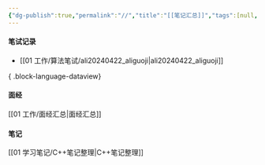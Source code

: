 ```yaml
---
{"dg-publish":true,"permalink":"//","title":"[[笔记汇总]]","tags":[null,"gardenEntry"]}
---
```



#### 笔试记录
- [[01 工作/算法笔试/ali20240422_aliguoji\|ali20240422_aliguoji]]

{ .block-language-dataview}

#### 面经
[[01 工作/面经汇总\|面经汇总]]

#### 笔记

[[01 学习笔记/C++笔记整理\|C++笔记整理]]